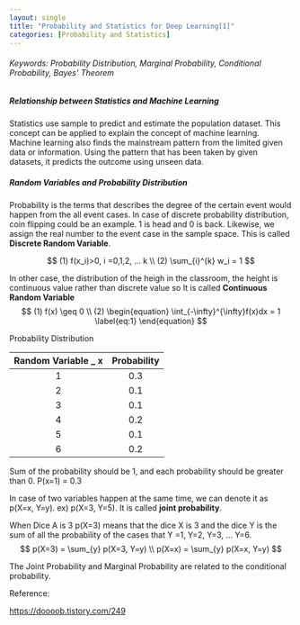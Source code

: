 ```yaml
---
layout: single
title: "Probability and Statistics for Deep Learning[1]"
categories: [Probability and Statistics]
---
```


###### Keywords: Probability Distribution, Marginal Probability, Conditional Probability, Bayes' Theorem



##### Relationship between Statistics and Machine Learning

Statistics use sample to predict and estimate the population dataset. This concept can be applied to explain the concept of machine learning. Machine learning also finds the mainstream pattern from the limited given data or information. Using the pattern that has been taken by given datasets, it predicts the outcome using unseen data.



##### Random Variables and Probability Distribution

Probability is the terms that describes the degree of the certain event would happen from the all event cases. In case of discrete probability distribution, coin flipping could be an example. 1 is head and 0 is back. Likewise, we assign the real number to the event case in the sample space. This is called **Discrete Random Variable**. 


$$
(1) f(x_i)>0,   i =0,1,2, ... k \\
(2) \sum_{i}^{k} w_i = 1
$$




In other case, the distribution of the heigh in the classroom, the height is continuous value rather than discrete value so It is called **Continuous Random Variable**
$$
(1) f(x) \geq 0 \\
(2) \begin{equation}
\int_{-\infty}^{\infty}f(x)dx = 1
\label{eq:1}
\end{equation}
$$






Probability Distribution

| Random Variable _ x | Probability |
| :-----------------: | :---------: |
|          1          |     0.3     |
|          2          |     0.1     |
|          3          |     0.1     |
|          4          |     0.2     |
|          5          |     0.1     |
|          6          |     0.2     |



Sum of the probability should be 1, and each probability should be greater than 0. P(x=1) = 0.3

In case of two variables happen at the same time, we can denote it as p(X=x, Y=y). ex) p(X=3, Y=5). It is called **joint probability**.



When Dice A is 3 p(X=3) means that the dice X is 3 and the dice Y is the sum of all the probability of the cases that Y =1, Y=2, Y=3, ... Y=6.
$$
p(X=3) = \sum_{y} p(X=3, Y=y) \\
p(X=x) = \sum_{y} p(X=x, Y=y)
$$


The Joint Probability and Marginal Probability are related to the conditional probability.



Reference:

https://doooob.tistory.com/249
